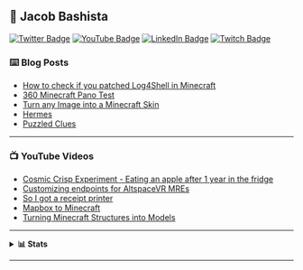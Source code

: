 ## 👋 Jacob Bashista

[![Twitter Badge](https://img.shields.io/badge/Twitter-00aced?style=for-the-badge&logo=twitter)](https://twitter.com/jacobbashista)
[![YouTube Badge](https://img.shields.io/badge/YouTube-red?style=for-the-badge&logo=youtube)](https://www.youtube.com/orangehaus)
[![LinkedIn Badge](https://img.shields.io/badge/LinkedIn-blue?style=for-the-badge&logo=linkedin)](https://www.linkedin.com/in/bashista)
[![Twitch Badge](https://img.shields.io/badge/Twitch-6441a5?style=for-the-badge&logo=twitch)](https://www.twitch.tv/tgb20)

### ⌨️ Blog Posts

<!-- BLOG-POST-LIST:START -->
- [How to check if you patched Log4Shell in Minecraft](https://jacobbashista.com/how-to-check-if-you-patched-log4shell-in-minecraft/)
- [360 Minecraft Pano Test](https://jacobbashista.com/360-pano-test/)
- [Turn any Image into a Minecraft Skin](https://jacobbashista.com/turn-any-image-into-a-minecraft-skin/)
- [Hermes](https://jacobbashista.com/hermes/)
- [Puzzled Clues](https://jacobbashista.com/puzzled-clues/)
<!-- BLOG-POST-LIST:END -->

---

### 📺 YouTube Videos

<!-- YOUTUBE:START -->
- [Cosmic Crisp Experiment - Eating an apple after 1 year in the fridge](https://www.youtube.com/watch?v=Adqi_dm_wic)
- [Customizing endpoints for AltspaceVR MREs](https://www.youtube.com/watch?v=NjVAcoVBVFI)
- [So I got a receipt printer](https://www.youtube.com/watch?v=efUqWBs0C6g)
- [Mapbox to Minecraft](https://www.youtube.com/watch?v=GOKlYJppsgo)
- [Turning Minecraft Structures into Models](https://www.youtube.com/watch?v=h8CTvYhisYQ)
<!-- YOUTUBE:END -->

---
<details>
<summary><b>📊 Stats</b></summary>
<img src="https://github-readme-stats.vercel.app/api?username=tgb20&show_icons=true">
<img src="https://github-readme-stats.vercel.app/api/top-langs/?username=tgb20&layout=compact">
</details>

---
